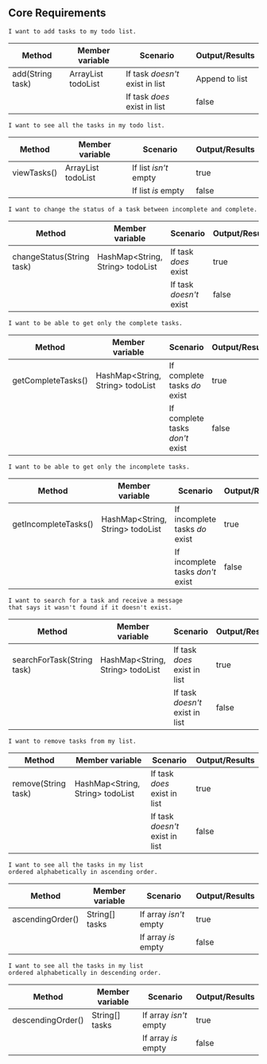 ## Core Requirements

```
I want to add tasks to my todo list.
```

| Method           | Member variable            | Scenario                        | Output/Results |
|------------------|----------------------------|---------------------------------|----------------|
| add(String task) | ArrayList<String> todoList | If task *doesn't* exist in list | Append to list |
|                  |                            | If task *does* exist in list    | false          |


```
I want to see all the tasks in my todo list.
```

| Method      | Member variable            | Scenario              | Output/Results |
|-------------|----------------------------|-----------------------|----------------|
| viewTasks() | ArrayList<String> todoList | If list *isn't* empty | true           |
|             |                            | If list *is* empty    | false          |


```
I want to change the status of a task between incomplete and complete.
```

| Method                    | Member variable                  | Scenario                | Output/Results |
|---------------------------|----------------------------------|-------------------------|----------------|
| changeStatus(String task) | HashMap<String, String> todoList | If task *does* exist    | true           |
|                           |                                  | If task *doesn't* exist | false          |


```
I want to be able to get only the complete tasks.
```

| Method             | Member variable                  | Scenario                        | Output/Results |
|--------------------|----------------------------------|---------------------------------|----------------|
| getCompleteTasks() | HashMap<String, String> todoList | If complete tasks *do* exist    | true           |
|                    |                                  | If complete tasks *don't* exist | false          |


```
I want to be able to get only the incomplete tasks.
```

| Method               | Member variable                  | Scenario                          | Output/Results |
|----------------------|----------------------------------|-----------------------------------|----------------|
| getIncompleteTasks() | HashMap<String, String> todoList | If incomplete tasks *do* exist    | true           |
|                      |                                  | If incomplete tasks *don't* exist | false          |


```
I want to search for a task and receive a message
that says it wasn't found if it doesn't exist.
```

| Method                     | Member variable                  | Scenario                        | Output/Results |
|----------------------------|----------------------------------|---------------------------------|----------------|
| searchForTask(String task) | HashMap<String, String> todoList | If task *does* exist in list    | true           |
|                            |                                  | If task *doesn't* exist in list | false          |


```
I want to remove tasks from my list.
```

| Method              | Member variable                  | Scenario                        | Output/Results |
|---------------------|----------------------------------|---------------------------------|----------------|
| remove(String task) | HashMap<String, String> todoList | If task *does* exist in list    | true           |
|                     |                                  | If task *doesn't* exist in list | false          |


```
I want to see all the tasks in my list
ordered alphabetically in ascending order.
```

| Method           | Member variable | Scenario               | Output/Results |
|------------------|-----------------|------------------------|----------------|
| ascendingOrder() | String[] tasks  | If array *isn't* empty | true           |
|                  |                 | If array *is* empty    | false          |


```
I want to see all the tasks in my list
ordered alphabetically in descending order.
```

| Method            | Member variable | Scenario               | Output/Results |
|-------------------|-----------------|------------------------|----------------|
| descendingOrder() | String[] tasks  | If array *isn't* empty | true           |
|                   |                 | If array *is* empty    | false          |